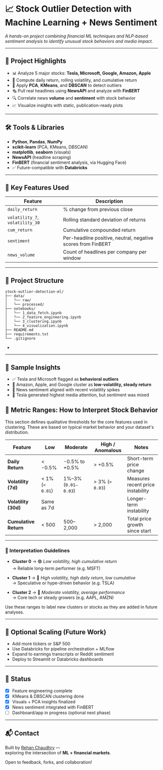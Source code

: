 
# 📈 Stock Outlier Detection with Machine Learning + News Sentiment

_A hands-on project combining financial ML techniques and NLP-based sentiment analysis to identify unusual stock behaviors and media impact._


---


## 🚀 Project Highlights

- 📊 Analyze 5 major stocks: **Tesla, Microsoft, Google, Amazon, Apple**
- 🧮 Compute daily return, rolling volatility, and cumulative return
- 🧠 Apply **PCA**, **KMeans**, and **DBSCAN** to detect outliers
- 🗞️ Pull real headlines using **NewsAPI** and analyze with **FinBERT**
- 🔍 Correlate news **volume** and **sentiment** with stock behavior
- 📈 Visualize insights with static, publication-ready plots

---

## 🛠️ Tools & Libraries

- **Python**, **Pandas**, **NumPy**
- **scikit-learn** (PCA, KMeans, DBSCAN)
- **matplotlib**, **seaborn** (visuals)
- **NewsAPI** (headline scraping)
- **FinBERT** (financial sentiment analysis, via Hugging Face)
- ✅ Future-compatible with **Databricks**

---

## 🧠 Key Features Used

| Feature | Description |
|--------|-------------|
| `daily_return` | % change from previous close |
| `volatility_7`, `volatility_30` | Rolling standard deviation of returns |
| `cum_return` | Cumulative compounded return |
| `sentiment` | Per-headline positive, neutral, negative scores from FinBERT |
| `news_volume` | Count of headlines per company per window |



---

## 📁 Project Structure

```
stock-outlier-detection-ml/
├── data/
│   └── raw/
│   └── processed/
├── notebooks/
│   └── 1_data_fetch.ipynb
│   └── 2_feature_engineering.ipynb
│   └── 3_clustering.ipynb
│   └── 4_visualization.ipynb
├── README.md
├── requirements.txt
└── .gitignore
```

-
---

## 🧪 Sample Insights

- ✅ Tesla and Microsoft flagged as **behavioral outliers**
- 🔄 Amazon, Apple, and Google cluster as **low-volatility, steady return**
- 🧠 News sentiment aligned with recent volatility spikes
- 📰 Tesla generated highest media attention, but sentiment was mixed

## 📘 Metric Ranges: How to Interpret Stock Behavior

This section defines qualitative thresholds for the core features used in clustering. These are based on typical market behavior and your dataset's distribution.

| Feature           | Low                  | Moderate               | High / Anomalous       | Notes |
|-------------------|----------------------|-------------------------|-------------------------|-------|
| **Daily Return**  | < -0.5%              | -0.5% to +0.5%          | > +0.5%                | Short-term price change |
| **Volatility (7d)** | < 1% (`< 0.01`)     | 1%–3% (`0.01–0.03`)     | > 3% (`> 0.03`)        | Measures recent price instability |
| **Volatility (30d)** | Same as 7d         |                         |                         | Longer-term instability |
| **Cumulative Return** | < 500             | 500–2,000               | > 2,000                | Total price growth since start |

---

### 🧠 Interpretation Guidelines

- **Cluster 0** → 🟢 *Low volatility, high cumulative return*  
  → Reliable long-term performer (e.g. MSFT)

- **Cluster 1** → 🔴 *High volatility, high daily return, low cumulative*  
  → Speculative or hype-driven behavior (e.g. TSLA)

- **Cluster 2** → 🔵 *Moderate volatility, average performance*  
  → Core tech or steady growers (e.g. AAPL, AMZN)

Use these ranges to label new clusters or stocks as they are added in future analyses.



---

## 🧱 Optional Scaling (Future Work)

- Add more tickers or S&P 500
- Use Databricks for pipeline orchestration + MLflow
- Expand to earnings transcripts or Reddit sentiment
- Deploy to Streamlit or Databricks dashboards

---

## 📌 Status

- [x] Feature engineering complete
- [x] KMeans & DBSCAN clustering done
- [x] Visuals + PCA insights finalized
- [x] News sentiment integrated with FinBERT
- [ ] Dashboard/app in progress (optional next phase)

---

## 📬 Contact

Built by [Rehan Chaudhry](https://github.com/rehansc) —  
exploring the intersection of **ML + financial markets**.

Open to feedback, forks, and collaboration!

